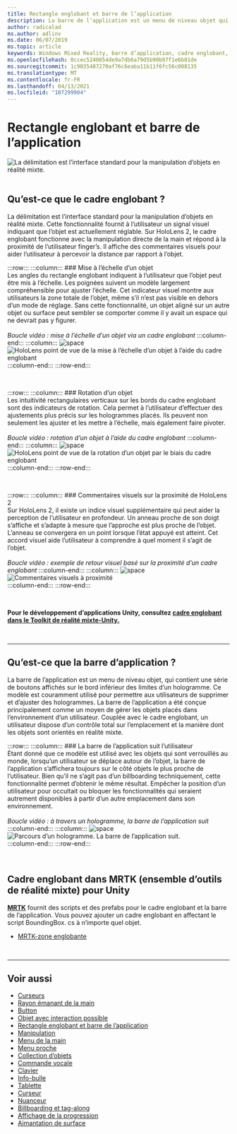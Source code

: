 ```yaml
---
title: Rectangle englobant et barre de l’application
description: La barre de l’application est un menu de niveau objet qui contient une série de boutons qui s’affichent sur le bord inférieur des limites d’un hologramme.
author: radicalad
ms.author: adlinv
ms.date: 06/07/2019
ms.topic: article
keywords: Windows Mixed Reality, barre d’application, cadre englobant, casque de réalité mixte, casque de réalité mixte, casque de réalité virtuelle, HoloLens, MRTK, boîte à outils de réalité mixte
ms.openlocfilehash: 0ccec5240854de9a7db6a79d5b90b97f1e6b81de
ms.sourcegitcommit: 1c9035487270af76c6eaba11b11f6fc56c008135
ms.translationtype: MT
ms.contentlocale: fr-FR
ms.lasthandoff: 04/13/2021
ms.locfileid: "107299904"
---
```

# <a name="bounding-box-and-app-bar"></a>Rectangle englobant et barre de l’application
![La délimitation est l’interface standard pour la manipulation d’objets en réalité mixte.](images/UX_Hero_BoundingBox.jpg)<br>
<br>

## <a name="what-is-the-bounding-box"></a>Qu’est-ce que le cadre englobant ?

La délimitation est l’interface standard pour la manipulation d’objets en réalité mixte. Cette fonctionnalité fournit à l’utilisateur un signal visuel indiquant que l’objet est actuellement réglable. Sur HoloLens 2, le cadre englobant fonctionne avec la manipulation directe de la main et répond à la proximité de l’utilisateur finger’s. Il affiche des commentaires visuels pour aider l’utilisateur à percevoir la distance par rapport à l’objet.

:::row:::
    :::column:::
        ### <a name="scaling-an-objectbr"></a>Mise à l’échelle d’un objet<br>
        Les angles du rectangle englobant indiquent à l’utilisateur que l’objet peut être mis à l’échelle. Les poignées suivent un modèle largement compréhensible pour ajuster l’échelle. Cet indicateur visuel montre aux utilisateurs la zone totale de l’objet, même s’il n’est pas visible en dehors d’un mode de réglage. Sans cette fonctionnalité, un objet aligné sur un autre objet ou surface peut sembler se comporter comme il y avait un espace qui ne devrait pas y figurer.<br>
        <br>
        *Boucle vidéo : mise à l’échelle d’un objet via un cadre englobant*
    :::column-end:::
        :::column:::
        ![space](images/spacer-20x582.png)<br>
       ![HoloLens point de vue de la mise à l’échelle d’un objet à l’aide du cadre englobant](images/HoloLens2_BoundingBox.gif)<br>
    :::column-end:::
:::row-end:::

<br>

:::row:::
    :::column:::
        ### <a name="rotating-an-objectbr"></a>Rotation d’un objet<br>
        Les intuitivité rectangulaires verticaux sur les bords du cadre englobant sont des indicateurs de rotation. Cela permet à l’utilisateur d’effectuer des ajustements plus précis sur les hologrammes placés. Ils peuvent non seulement les ajuster et les mettre à l’échelle, mais également faire pivoter.<br>
        <br>
        *Boucle vidéo : rotation d’un objet à l’aide du cadre englobant*
    :::column-end:::
        :::column:::
        ![space](images/spacer-20x582.png)<br>
       ![HoloLens point de vue de la rotation d’un objet par le biais du cadre englobant](images/HoloLens2_BoundingBox_Rotate.gif)<br>
    :::column-end:::
:::row-end:::

<br>

:::row:::
    :::column:::
        ### <a name="visual-feedback-on-hand-proximity-on-hololens-2br"></a>Commentaires visuels sur la proximité de HoloLens 2<br>
        Sur HoloLens 2, il existe un indice visuel supplémentaire qui peut aider la perception de l’utilisateur en profondeur. Un anneau proche de son doigt s’affiche et s’adapte à mesure que l’approche est plus proche de l’objet. L’anneau se convergera en un point lorsque l’état appuyé est atteint. Cet accord visuel aide l’utilisateur à comprendre à quel moment il s’agit de l’objet.<br>
        <br>
        *Boucle vidéo : exemple de retour visuel basé sur la proximité d’un cadre englobant*
    :::column-end:::
        :::column:::
        ![space](images/spacer-20x582.png)<br>
       ![Commentaires visuels à proximité](images/HoloLens2_Proximity.gif)<br>
    :::column-end:::
:::row-end:::

<br>

**Pour le développement d’applications Unity, consultez [cadre englobant dans le Toolkit de réalité mixte-Unity.](https://microsoft.github.io/MixedRealityToolkit-Unity/Documentation/README_BoundingBox.html)**

<br>

---

## <a name="what-is-the-app-bar"></a>Qu’est-ce que la barre d’application ?

La barre de l’application est un menu de niveau objet, qui contient une série de boutons affichés sur le bord inférieur des limites d’un hologramme. Ce modèle est couramment utilisé pour permettre aux utilisateurs de supprimer et d’ajuster des hologrammes. La barre de l’application a été conçue principalement comme un moyen de gérer les objets placés dans l’environnement d’un utilisateur. Couplée avec le cadre englobant, un utilisateur dispose d’un contrôle total sur l’emplacement et la manière dont les objets sont orientés en réalité mixte.

:::row:::
    :::column:::
        ### <a name="the-app-bar-follows-the-userbr"></a>La barre de l’application suit l’utilisateur<br>
        Étant donné que ce modèle est utilisé avec les objets qui sont verrouillés au monde, lorsqu’un utilisateur se déplace autour de l’objet, la barre de l’application s’affichera toujours sur le côté objets le plus proche de l’utilisateur. Bien qu’il ne s’agit pas d’un billboarding techniquement, cette fonctionnalité permet d’obtenir le même résultat. Empêcher la position d’un utilisateur pour occultait ou bloquer les fonctionnalités qui seraient autrement disponibles à partir d’un autre emplacement dans son environnement. <br>
        <br>
        *Boucle vidéo : à travers un hologramme, la barre de l’application suit*
    :::column-end:::
        :::column:::
        ![space](images/spacer-20x582.png)<br>
       ![Parcours d’un hologramme. La barre de l’application suit.](images/HoloLens2_AppBarFollowing.gif)<br>
    :::column-end:::
:::row-end:::

<br>


## <a name="bounding-box-in-mrtk-mixed-reality-toolkit-for-unity"></a>Cadre englobant dans MRTK (ensemble d’outils de réalité mixte) pour Unity
**[MRTK](https://github.com/Microsoft/MixedRealityToolkit-Unity)** fournit des scripts et des prefabs pour le cadre englobant et la barre de l’application. Vous pouvez ajouter un cadre englobant en affectant le script BoundingBox. cs à n’importe quel objet.

* [MRTK-zone englobante](https://docs.microsoft.com/windows/mixed-reality/mrtk-unity/features/ux-building-blocks/bounding-box)


<br>

---


## <a name="see-also"></a>Voir aussi

* [Curseurs](cursors.md)
* [Rayon émanant de la main](point-and-commit.md)
* [Button](button.md)
* [Objet avec interaction possible](interactable-object.md)
* [Rectangle englobant et barre de l’application](app-bar-and-bounding-box.md)
* [Manipulation](direct-manipulation.md)
* [Menu de la main](hand-menu.md)
* [Menu proche](near-menu.md)
* [Collection d’objets](object-collection.md)
* [Commande vocale](voice-input.md)
* [Clavier](keyboard.md)
* [Info-bulle](tooltip.md)
* [Tablette](slate.md)
* [Curseur](slider.md)
* [Nuanceur](shader.md)
* [Billboarding et tag-along](billboarding-and-tag-along.md)
* [Affichage de la progression](progress.md)
* [Aimantation de surface](surface-magnetism.md)
